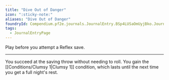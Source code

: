 ```yaml
---
title: "Dive Out of Danger"
icon: ":sticky-note:"
aliases: "Dive Out of Danger"
foundryId: Compendium.pf2e.journals.JournalEntry.BSp4LUSaOmUyjBko.JournalEntryPage.O2hME2ilgN9BcEA4
tags:
  - JournalEntryPage
---
```

Play before you attempt a Reflex save.

* * *

You succeed at the saving throw without needing to roll. You gain the [[Conditions/Clumsy 1|Clumsy 1]] condition, which lasts until the next time you get a full night's rest.